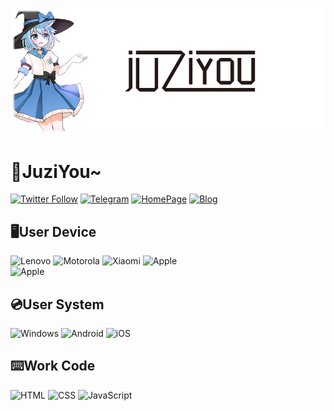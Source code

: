 ![image](https://github.com/09baka/09baka/blob/main/topImage.png)
# 🍊JuziYou~
[![Twitter Follow](https://img.shields.io/twitter/follow/juzi_you?style=flat-square&logo=twitter)](https://twitter.com/juzi_you)
[![Telegram](https://img.shields.io/badge/Telegram-bakaju-blue?style=flat-square&logo=telegram)](https://t.me/bakaju)
[![HomePage](https://img.shields.io/website?label=HomePage&logo=data%3Aimage%2Fpng%3Bbase64%2CiVBORw0KGgoAAAANSUhEUgAAACAAAAAgCAMAAABEpIrGAAAAGXRFWHRTb2Z0d2FyZQBBZG9iZSBJbWFnZVJlYWR5ccllPAAAAA9QTFRF%2F%2F%2F%2F5IEpZjMAAJkA%2F%2F%2F%2F5xxf4QAAAAV0Uk5T%2F%2F%2F%2F%2FwD7tg5TAAAAd0lEQVR42szTSw6AIAxAwf7uf2YBraEtDWBY2IUL3oSQCCCTgXOAmSeAqqDytbLbgRogSkAVz2SHZEYsGeuMQAsKMAK04CWQdRXgehAR0AjoktngFpvAzQ%2BAbABJ%2BzKQrPvfHbq%2FMKH3V26U3cOJ%2BejT%2BwwuAQYA5JwLWehR64YAAAAASUVORK5CYII%3D&style=flat-square&url=https%3A%2F%2Fuuz.bid)](https://uuz.bid)
[![Blog](https://img.shields.io/website?label=Blog&logo=data%3Aimage%2Fpng%3Bbase64%2CiVBORw0KGgoAAAANSUhEUgAAACAAAAAgCAMAAABEpIrGAAAAGXRFWHRTb2Z0d2FyZQBBZG9iZSBJbWFnZVJlYWR5ccllPAAAAA9QTFRF%2F%2F%2F%2F5IEpZjMAAJkA%2F%2F%2F%2F5xxf4QAAAAV0Uk5T%2F%2F%2F%2F%2FwD7tg5TAAAAd0lEQVR42szTSw6AIAxAwf7uf2YBraEtDWBY2IUL3oSQCCCTgXOAmSeAqqDytbLbgRogSkAVz2SHZEYsGeuMQAsKMAK04CWQdRXgehAR0AjoktngFpvAzQ%2BAbABJ%2BzKQrPvfHbq%2FMKH3V26U3cOJ%2BejT%2BwwuAQYA5JwLWehR64YAAAAASUVORK5CYII%3D&style=flat-square&url=https%3A%2F%2Flovemen.cc)](https://lovemen.cc)  

## 🖥️User Device
![Lenovo](https://img.shields.io/badge/Y7000%202019%20PG0-e51f05.svg?style=flat-square&logo=lenovo&logoColor=white)
![Motorola](https://img.shields.io/badge/Motorola%20edge%20s-0078d7.svg?style=flat-square&logo=motorola&logoColor=white)
![Xiaomi](https://img.shields.io/badge/Xiaomi%2010%20Pro-ff6900.svg?style=flat-square&logo=xiaomi&logoColor=white)
![Apple](https://img.shields.io/badge/iPhone%206-000.svg?style=flat-square&logo=apple&logoColor=white)  
![Apple](https://img.shields.io/badge/iPad%20Pro%2010.5-000.svg?style=flat-square&logo=apple&logoColor=white)  

## 💿User System
![Windows](https://img.shields.io/badge/Windows%2011-0078D4.svg?style=flat-square&logo=windows11&logoColor=white)
![Android](https://img.shields.io/badge/Android%2012-3ddb84.svg?style=flat-square&logo=android&logoColor=white)
![iOS](https://img.shields.io/badge/iOS%208-000.svg?style=flat-square&logo=ios&logoColor=white)  
  
## ⌨️Work Code
![HTML](https://img.shields.io/badge/HTML-E34F26.svg?style=flat-square&logo=html5&logoColor=white)
![CSS](https://img.shields.io/badge/CSS-1572B6.svg?style=flat-square&logo=css3&logoColor=white)
![JavaScript](https://img.shields.io/badge/JavaScript-F7DF1E.svg?style=flat-square&logo=javascript&logoColor=white)
